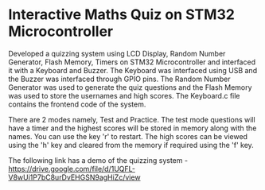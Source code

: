 # Interactive Maths Quiz on STM32 Microcontroller
Developed a quizzing system using LCD Display, Random Number Generator, Flash Memory, Timers on STM32 Microcontroller and interfaced it with a Keyboard and Buzzer. The Keyboard was interfaced using USB and the Buzzer was interfaced through GPIO pins. The Random Number Generator was used to generate the quiz questions and the Flash Memory was used to store the usernames and high scores. The Keyboard.c file contains the frontend code of the system.

There are 2 modes namely, Test and Practice. The test mode questions will have a timer and the highest scores will be stored in memory along with the names. You can use the key 'r' to restart. The high scores can be viewed using the 'h' key and cleared from the memory if required using the 'f' key.

The following link has a demo of the quizzing system - https://drive.google.com/file/d/1UQFL-V8wUi1P7bC8urDvEHGSN9agHiZc/view
